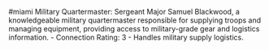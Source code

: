 #miami 
Military Quartermaster: Sergeant Major Samuel Blackwood, a knowledgeable military quartermaster responsible for supplying troops and managing equipment, providing access to military-grade gear and logistics information. - Connection Rating: 3 - Handles military supply logistics.